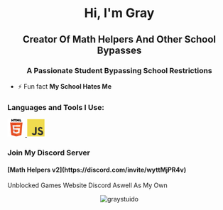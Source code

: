 <h1 align="center">Hi, I'm Gray</h1>
<h2 align="center">Creator Of Math Helpers And Other School Bypasses</h2>
<h3 align="center">A Passionate Student Bypassing School Restrictions</h3>



- ⚡ Fun fact **My School Hates Me**

<h3 align="left">Languages and Tools I Use:</h3>
<p align="left"> <a href="https://www.w3.org/html/" target="_blank" rel="noreferrer"> <img src="https://raw.githubusercontent.com/devicons/devicon/master/icons/html5/html5-original-wordmark.svg" alt="html5" width="40" height="40"/> </a> <a href="https://developer.mozilla.org/en-US/docs/Web/JavaScript" target="_blank" rel="noreferrer"> <img src="https://raw.githubusercontent.com/devicons/devicon/master/icons/javascript/javascript-original.svg" alt="javascript" width="40" height="40"/> </a> </p>

<h3 align="left">Join My Discord Server</h3>

<h4 align="left">[Math Helpers v2](https://discord.com/invite/wyttMjPR4v)</h4>
<p>Unblocked Games Website Discord Aswell As My Own</p>



<p align="center"> <img src="https://komarev.com/ghpvc/?username=graystuido&label=Profile%20views&color=b10eb4&style=flat" alt="graystuido" /> </p>

